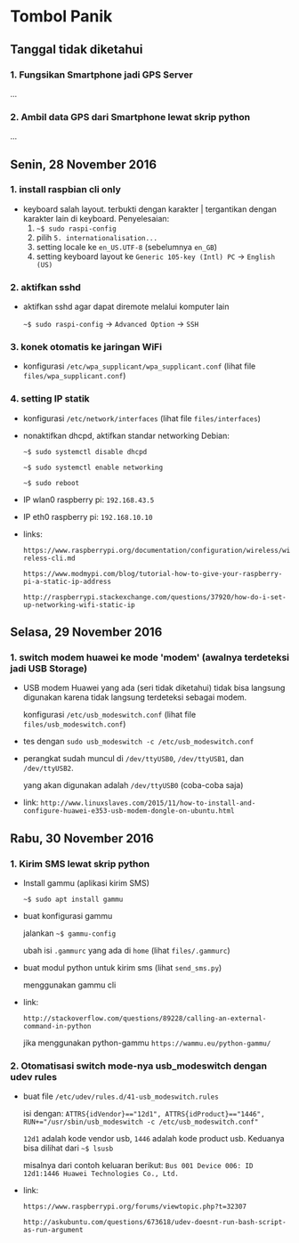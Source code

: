 # Tombol Panik

## Tanggal tidak diketahui
### 1. Fungsikan Smartphone jadi GPS Server
...
### 2. Ambil data GPS dari Smartphone lewat skrip python
...

## Senin, 28 November 2016
### 1. install raspbian cli only
* keyboard salah layout. terbukti dengan karakter | tergantikan dengan karakter lain di keyboard.
  Penyelesaian:
  1. `~$ sudo raspi-config`
  2. pilih `5. internationalisation...`
  3. setting locale ke `en_US.UTF-8` (sebelumnya `en_GB`)
  4. setting keyboard layout ke `Generic 105-key (Intl) PC` -> `English (US)`

### 2. aktifkan sshd
* aktifkan sshd agar dapat diremote melalui komputer lain

  `~$ sudo raspi-config` -> `Advanced Option` -> `SSH`

### 3. konek otomatis ke jaringan WiFi
* konfigurasi `/etc/wpa_supplicant/wpa_supplicant.conf` (lihat file `files/wpa_supplicant.conf`)

### 4. setting IP statik
* konfigurasi `/etc/network/interfaces` (lihat file `files/interfaces`)
* nonaktifkan dhcpd, aktifkan standar networking Debian:
  
  `~$ sudo systemctl disable dhcpd`

  `~$ sudo systemctl enable networking`

  `~$ sudo reboot`
* IP wlan0 raspberry pi: `192.168.43.5`
* IP eth0 raspberry pi: `192.168.10.10`
* links:

  `https://www.raspberrypi.org/documentation/configuration/wireless/wireless-cli.md`

  `https://www.modmypi.com/blog/tutorial-how-to-give-your-raspberry-pi-a-static-ip-address`

  `http://raspberrypi.stackexchange.com/questions/37920/how-do-i-set-up-networking-wifi-static-ip`

## Selasa, 29 November 2016
### 1. switch modem huawei ke mode 'modem' (awalnya terdeteksi jadi USB Storage)
* USB modem Huawei yang ada (seri tidak diketahui) tidak bisa langsung digunakan karena tidak langsung terdeteksi sebagai modem.

  konfigurasi `/etc/usb_modeswitch.conf` (lihat file `files/usb_modeswitch.conf`)

* tes dengan `sudo usb_modeswitch -c /etc/usb_modeswitch.conf`

* perangkat sudah muncul di `/dev/ttyUSB0`, `/dev/ttyUSB1`, dan `/dev/ttyUSB2`.

  yang akan digunakan adalah `/dev/ttyUSB0` (coba-coba saja)

* link: `http://www.linuxslaves.com/2015/11/how-to-install-and-configure-huawei-e353-usb-modem-dongle-on-ubuntu.html`

## Rabu, 30 November 2016
### 1. Kirim SMS lewat skrip python
* Install gammu (aplikasi kirim SMS)

  `~$ sudo apt install gammu`

* buat konfigurasi gammu

  jalankan `~$ gammu-config`

  ubah isi `.gammurc` yang ada di `home` (lihat `files/.gammurc`)

* buat modul python untuk kirim sms (lihat `send_sms.py`)

  menggunakan gammu cli

* link:

  `http://stackoverflow.com/questions/89228/calling-an-external-command-in-python`

  jika menggunakan python-gammu `https://wammu.eu/python-gammu/`

### 2. Otomatisasi switch mode-nya usb_modeswitch dengan udev rules
* buat file `/etc/udev/rules.d/41-usb_modeswitch.rules`

  isi dengan: `ATTRS{idVendor}=="12d1", ATTRS{idProduct}=="1446", RUN+="/usr/sbin/usb_modeswitch -c /etc/usb_modeswitch.conf"`

  `12d1` adalah kode vendor usb, `1446` adalah kode product usb. Keduanya bisa dilihat dari `~$ lsusb`

  misalnya dari contoh keluaran berikut: `Bus 001 Device 006: ID 12d1:1446 Huawei Technologies Co., Ltd.`

* link:

  `https://www.raspberrypi.org/forums/viewtopic.php?t=32307`

  `http://askubuntu.com/questions/673618/udev-doesnt-run-bash-script-as-run-argument`
